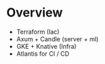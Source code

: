 # Overview

- Terraform (Iac)
- Axum + Candle (server + ml)
- GKE + Knative (Infra)
- Atlantis for CI / CD
